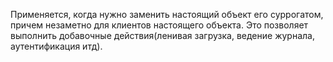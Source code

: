 Применяется, когда нужно заменить настоящий объект его суррогатом, причем незаметно для клиентов настоящего объекта. Это позволяет выполнить добавочные действия(ленивая загрузка, ведение журнала, аутентификация итд).